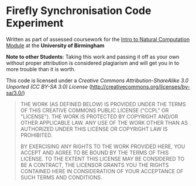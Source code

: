 # Firefly Synchronisation Code Experiment

Written as part of assessed coursework for the [Intro to Natural Computation Module](http://www.cs.bham.ac.uk/internal/courses/intro-nc/current/) at the **University of Birmingham**

**Note to other Students**: Taking this work and passing it off as your own without proper attribution is considered plagiarism and will get you in to more trouble than it is worth. 

This code is licensed under a *Creative Commons Attribution-ShareAlike 3.0 Unported (CC BY-SA 3.0) License* (http://creativecommons.org/licenses/by-sa/3.0/)

> THE WORK (AS DEFINED BELOW) IS PROVIDED UNDER THE TERMS OF THIS CREATIVE COMMONS PUBLIC LICENSE ("CCPL" OR "LICENSE"). THE WORK IS PROTECTED BY COPYRIGHT AND/OR OTHER APPLICABLE LAW. ANY USE OF THE WORK OTHER THAN AS AUTHORIZED UNDER THIS LICENSE OR COPYRIGHT LAW IS PROHIBITED.
>
> BY EXERCISING ANY RIGHTS TO THE WORK PROVIDED HERE, YOU ACCEPT AND AGREE TO BE BOUND BY THE TERMS OF THIS LICENSE. TO THE EXTENT THIS LICENSE MAY BE CONSIDERED TO BE A CONTRACT, THE LICENSOR GRANTS YOU THE RIGHTS CONTAINED HERE IN CONSIDERATION OF YOUR ACCEPTANCE OF SUCH TERMS AND CONDITIONS.